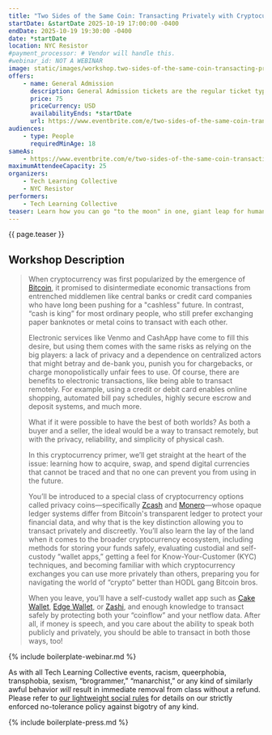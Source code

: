 ```yaml
---
title: "Two Sides of the Same Coin: Transacting Privately with Cryptocurrency"
startDate: &startDate 2025-10-19 17:00:00 -0400
endDate: 2025-10-19 19:30:00 -0400
date: *startDate
location: NYC Resistor
#payment_processor: # Vendor will handle this.
#webinar_id: NOT A WEBINAR
image: static/images/workshop.two-sides-of-the-same-coin-transacting-privately-with-cryptocurrency.rectangle.jpg
offers:
    - name: General Admission
      description: General Admission tickets are the regular ticket type intended for members of the general public.
      price: 75
      priceCurrency: USD
      availabilityEnds: *startDate
      url: https://www.eventbrite.com/e/two-sides-of-the-same-coin-transacting-privately-with-cryptocurrency-tickets-1689283966819
audiences:
    - type: People
      requiredMinAge: 18
sameAs:
    - https://www.eventbrite.com/e/two-sides-of-the-same-coin-transacting-privately-with-cryptocurrency-tickets-1689283966819
maximumAttendeeCapacity: 25
organizers:
    - Tech Learning Collective
    - NYC Resistor
performers:
    - Tech Learning Collective
teaser: Learn how you can go "to the moon" in one, giant leap for humankind! This workshop assumes you know nothing about cryptocurrency and quickly familiarizes you with the basics of blockchain technology, cryptocurrenct wallet apps, and the larger economic system in which it all fits. By the end, you'll have a working, privacy-centric, self-custody wallet app installed and maybe even some funds in it ready to transact with, privately and discreetly, just like cash!
---
```


{{ page.teaser }}

## Workshop Description

> When cryptocurrency was first popularized by the emergence of [Bitcoin](https://bitcoin.org/), it promised to disintermediate economic transactions from entrenched middlemen like central banks or credit card companies who have long been pushing for a "cashless" future. In contrast, &ldquo;cash is king&rdquo; for most ordinary people, who still prefer exchanging paper banknotes or metal coins to transact with each other.
>
> Electronic services like Venmo and CashApp have come to fill this desire, but using them comes with the same risks as relying on the big players: a lack of privacy and a dependence on centralized actors that might betray and de-bank you, punish you for chargebacks, or charge monopolistically unfair fees to use. Of course, there are benefits to electronic transactions, like being able to transact remotely. For example, using a credit or debit card enables online shopping, automated bill pay schedules, highly secure escrow and deposit systems, and much more.
> 
> What if it were possible to have the best of both worlds? As both a buyer and a seller, the ideal would be a way to transact remotely, but with the privacy, reliability, and simplicity of physical cash.
>
> In this cryptocurrency primer, we&rsquo;ll get straight at the heart of the issue: learning how to acquire, swap, and spend digital currencies that cannot be traced and that no one can prevent you from using in the future.
>
> You&rsquo;ll be introduced to a special class of cryptocurrency options called privacy coins&mdash;specifically [Zcash](https://z.cash/) and [Monero](https://getmonero.org/)&mdash;whose opaque ledger systems differ from Bitcoin's transparent ledger to protect your financial data, and why that is the key distinction allowing you to transact privately and discreetly. You&rsquo;ll also learn the lay of the land when it comes to the broader cryptocurrency ecosystem, including methods for storing your funds safely, evaluating custodial and self-custody &ldquo;wallet apps,&rdquo; getting a feel for Know-Your-Customer (KYC) techniques, and becoming familiar with which cryptocurrency exchanges you can use more privately than others, preparing you for navigating the world of &ldquo;crypto&rdquo; better than HODL gang Bitcoin bros.
>
> When you leave, you&rsquo;ll have a self-custody wallet app such as [Cake Wallet](https://cakewallet.com/), [Edge Wallet](https://edge.app/), or [Zashi](https://electriccoin.co/zashi/), and enough knowledge to transact safely by protecting both your &ldquo;coinflow&rdquo; and your netflow data. After all, if money is speech, and you care about the ability to speak both publicly and privately, you should be able to transact in both those ways, too!

{% include boilerplate-webinar.md %}

As with all Tech Learning Collective events, racism, queerphobia, transphobia, sexism, &ldquo;brogrammer,&rdquo; &ldquo;manarchist,&rdquo; or any kind of similarly awful behavior *will* result in immediate removal from class without a refund. Please refer to [our lightweight social rules](https://github.com/AnarchoTechNYC/meta/wiki/Social-rules) for details on our strictly enforced no-tolerance policy against bigotry of any kind.

{% include boilerplate-press.md %}
